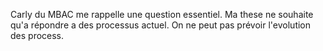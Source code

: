 



Carly du MBAC me rappelle une question essentiel. Ma these ne souhaite qu'a répondre a des processus actuel. On ne peut pas prévoir l'evolution des process.